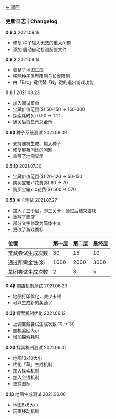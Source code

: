[← 返回](https://nindcraft.github.io)

### 更新日志 | Changelog

**0.6.3** 2021.09.19
* 修复 种子输入无效的重大问题
* 添加 启动自动检测配置文件

**0.6.2** 2021.09.14
* 调整了地图生成
* 移除种子类型限制与长度限制
* 由「Esc」键代替「N」键的退出游戏功能

**0.6.1** 2021.08.23
* 加入调试菜单
* 宝藏价值范围($) 50-150 → 150-300
* 探索耗时(s) 0.50 → 1.21
* 通关后将显示总金币

**0.6β** 种子系统测试 2021.08.09
* 支持随机生成、输入种子
* 修复屏幕闪烁的问题
* 重写了地图显示

**0.5.1β** 2021.07.30
* 宝藏价值范围($) 20-120 → 50-150
* 购买宝箱x1花费($) 60 → 70
* 购买宝箱x10花费($) 500 → 570

**0.5β** 关卡测试 2021.07.27
* 加入了三个层，即三关卡，通过后结束游戏
* 重写了商店
* 部分文字修改为简体中文
* 更改了游戏图标

| 位置  | 第一层  | 第二层  | 最终层  |
| :------------ | :------------ | :------------ | :------------ |
| 宝藏尝试生成次数  | 30  | 15  | 10  |
| 通过所需金钱($)  | 1000  | 2000  | 3000  |
| 草团尝试生成次数  | 2  | 3  | 5  |

**0.4β** 商店机制测试 2021.06.23
* 地图打印优化，减少卡顿
* 可以生成新的奖励了

**0.3β** 探索机制优化 2021.06.12
* 上调宝藏尝试生成次数 10 → 30
* 随机奖励大小
* 增加探索耗时

**0.2β** 探索机制测试 2021.06.07
* 地图10x10大小
* 优化「草」生成机制
* 加入探索机制
* 加入金钱机制
* 更换图标

**0.1β** 地图生成测试 2021.06.06
* 地图6x6大小
* 玩家移动机制
